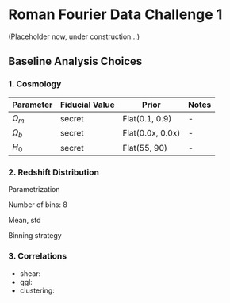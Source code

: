 # Roman Fourier Data Challenge 1

(Placeholder now, under construction...)

## Baseline Analysis Choices

### 1. Cosmology

| Parameter | Fiducial Value | Prior | Notes |
| --- | --- | --- | --- |
| $\Omega_m$ | secret | Flat(0.1, 0.9) | - |
| $\Omega_b$ | secret | Flat(0.0x, 0.0x) | - |
| $H_0$ | secret | Flat(55, 90) |  - |

### 2. Redshift Distribution

Parametrization

Number of bins: 8

Mean, std

Binning strategy

### 3. Correlations

- shear:
- ggl:
- clustering:



